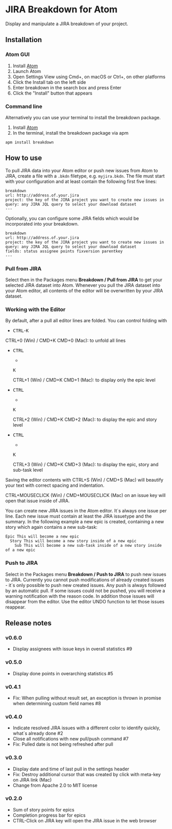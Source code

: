 # JIRA Breakdown for Atom

Display and manipulate a JIRA breakdown of your project.

## Installation

### Atom GUI

1. Install [Atom](https://atom.io)
2. Launch Atom
3. Open Settings View using Cmd+, on macOS or Ctrl+, on other platforms
4. Click the Install tab on the left side
5. Enter breakdown in the search box and press Enter
6. Click the "Install" button that appears

### Command line

Alternatively you can use your terminal to install the breakdown package.

1. Install [Atom](https://atom.io)
2. In the terminal, install the breakdown package via apm

```
apm install breakdown
```

## How to use

To pull JIRA data into your Atom editor or push new issues from Atom to JIRA, create a file with a `.bkdn` filetype, e.g. `myjira.bkdn`. The file must start with your configuration and at least contain the following first five lines:

```
breakdown
url: http://address.of.your.jira
project: the key of the JIRA project you want to create new issues in
query: any JIRA JQL query to select your download dataset
---
```

Optionally, you can configure some JIRA fields which would be incorporated into your breakdown.

```
breakdown
url: http://address.of.your.jira
project: the key of the JIRA project you want to create new issues in
query: any JIRA JQL query to select your download dataset
fields: status assignee points fixversion parentkey
---
```

### Pull from JIRA

Select then in the Packages menu **Breakdown / Pull from JIRA** to get your selected JIRA dataset into Atom. Whenever you pull the JIRA dataset into your Atom editor, all contents of the editor will be overwritten by your JIRA dataset.

### Working with the Editor

By default, after a pull all editor lines are folded. You can control folding with

* <kbd>CTRL</kbd>-<kbd>K</kbd>

CTRL+0 (Win) / CMD+K CMD+0 (Mac): to unfold all lines

- <kbd>CTRL</kbd>

  +

  <kbd>K</kbd>

  CTRL+1 (Win) / CMD+K CMD+1 (Mac): to display only the epic level

- <kbd>CTRL</kbd>

  +

  <kbd>K</kbd>

  CTRL+2 (Win) / CMD+K CMD+2 (Mac): to display the epic and story level

- <kbd>CTRL</kbd>

  +

  <kbd>K</kbd>

  CTRL+3 (Win) / CMD+K CMD+3 (Mac): to display the epic, story and sub-task level

Saving the editor contents with CTRL+S (Win) / CMD+S (Mac) will beautify your text with correct spacing and indentation.

CTRL+MOUSECLICK (Win) / CMD+MOUSECLICK (Mac) on an issue key will open that issue inside of JIRA.

You can create new JIRA issues in the Atom editor. It´s always one issue per line. Each new issue must contain at least the JIRA issuetype and the summary. In the following example a new epic is created, containing a new story which again contains a new sub-task:

```
Epic This will become a new epic
  Story This will become a new story inside of a new epic
    Sub This will become a new sub-task inside of a new story inside of a new epic
```

### Push to JIRA

Select in the Packages menu **Breakdown / Push to JIRA** to push new issues to JIRA. Currently you cannot push modifications of already created issues - it´s only possible to push new created issues. Any push is always followed by an automatic pull. If some issues could not be pushed, you will receive a warning notification with the reason code. In addition those issues will disappear from the editor. Use the editor UNDO function to let those issues reappear.

## Release notes

### v0.6.0

- Display assignees with issue keys in overall statistics #9

### v0.5.0

- Display done points in overarching statistics #5

### v0.4.1

- Fix: When pulling without result set, an exception is thrown in promise when determining custom field names #8

### v0.4.0

- Indicate resolved JIRA issues with a different color to identify quickly, what´s already done #2
- Close all notifications with new pull/push command #7
- Fix: Pulled date is not being refreshed after pull

### v0.3.0

- Display date and time of last pull in the settings header
- Fix: Destroy additional cursor that was created by click with meta-key on JIRA link (Mac)
- Change from Apache 2.0 to MIT license

### v0.2.0

- Sum of story points for epics
- Completion progress bar for epics
- CTRL-Click on JIRA key will open the JIRA issue in the web browser
